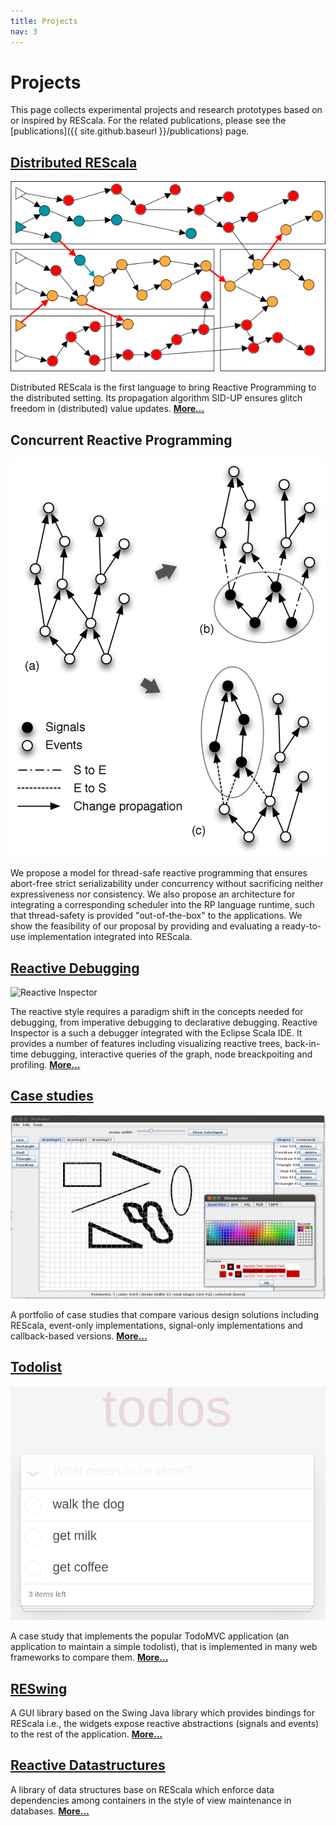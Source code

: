 ```yaml
---
title: Projects
nav: 3
---
```


<style scoped>
 #main-content img {float:none; padding:0; padding-bottom:30px; height:150px}
</style>

# Projects

This page collects experimental projects and research prototypes based on or inspired by REScala. For the related publications, please see the [publications]({{ site.github.baseurl }}/publications) page.

<div class="container">
<div class="row"><div class="col-sm-4">

## [Distributed REScala](distributed)

![Distributed](distributed.png)

Distributed REScala is the first language to bring Reactive Programming to the distributed setting. Its propagation algorithm SID-UP ensures glitch freedom in (distributed) value updates.
[**More...**](distributed)

</div><div class="col-sm-4">

## Concurrent Reactive Programming

![Concurrent](concurrent.png)

We propose a model for thread-safe reactive programming that ensures abort-free strict serializability under concurrency without sacrificing neither expressiveness nor consistency. We also propose an architecture for integrating a corresponding scheduler into the RP language runtime, such that thread-safety is provided "out-of-the-box" to the applications.
We show the feasibility of our proposal by providing and evaluating a ready-to-use implementation integrated into REScala.

</div><div class="col-sm-4">

## [Reactive Debugging](https://guidosalva.github.io/reactive-inspector/)

![Reactive Inspector](https://guidosalva.github.io/reactive-inspector/images/highlight-dependencies-children.png)

The reactive style requires a paradigm shift in the concepts needed for debugging, from imperative debugging to declarative debugging. Reactive Inspector is a such a debugger integrated with the Eclipse Scala IDE. It provides a number of features including visualizing reactive trees, back-in-time debugging, interactive queries of the graph, node breackpoiting and profiling.
[**More...**](https://guidosalva.github.io/reactive-inspector/)

</div></div>
<div class="row"><div class="col-sm-3">

## [Case studies](studies)

![Shapes](shapes.png)

A portfolio of case studies that compare various design solutions including REScala, event-only implementations, signal-only implementations and callback-based versions.
[**More...**](studies)

</div><div class="col-sm-3">

## [Todolist](todolist)

![Todolist](todolist.png)

A case study that implements the popular TodoMVC application (an application to maintain a simple todolist), that is implemented in many web frameworks to compare them.
[**More...**](todolist)

</div><div class="col-sm-3">

## [RESwing](reswing)

A GUI library based on the Swing Java library which provides bindings for REScala i.e., the widgets expose reactive abstractions (signals and events) to the rest of the application.
[**More...**](reswing)

</div><div class="col-sm-3">

## [Reactive Datastructures](datastructures)

A library of data structures base on REScala which enforce data dependencies among containers in the style of view maintenance in databases.
[**More...**](datastructures)

</div></div>
</div>


